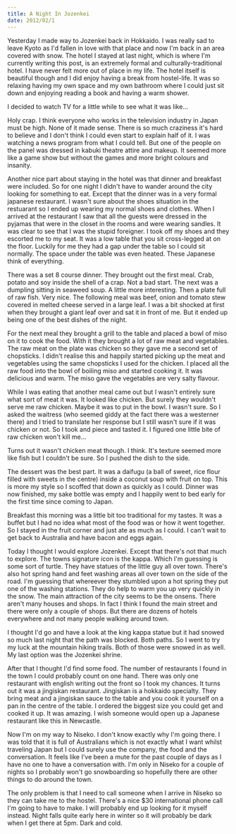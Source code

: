 ```yaml
--- 
title: A Night In Jozenkei
date: 2012/02/1
---
```


Yesterday I made way to Jozenkei back in Hokkaido. I was really sad to leave Kyoto as I'd fallen in love with that place and now I'm back in an area covered with snow. The hotel I stayed at last night, which is where I'm currently writing this post, is an extremely formal and culturally-traditional hotel. I have never felt more out of place in my life. The hotel itself is beautiful though and I did enjoy having a break from hostel-life. It was so relaxing having my own space and my own bathroom where I could just sit down and enjoying reading a book and having a warm shower.

I decided to watch TV for a little while to see what it was like...

Holy crap. I think everyone who works in the television industry in Japan must be high. None of it made sense. There is so much craziness it's hard to believe and I don't think I could even start to explain half of it. I was watching a news program from what I could tell. But one of the people on the panel was dressed in kabuki theatre attire and makeup. It seemed more like a game show but without the games and more bright colours and insanity.

Another nice part about staying in the hotel was that dinner and breakfast were included. So for one night I didn't have to wander around the city looking for something to eat. Except that the dinner was in a very formal japanese restaurant. I wasn't sure about the shoes situation in the restuarant so I ended up wearing my normal shoes and clothes. When I arrived at the restaurant I saw that all the guests were dressed in the pyjamas that were in the closet in the rooms and were wearing sandles. It was clear to see that I was the stupid foreigner. I took off my shoes and they escorted me to my seat. It was a low table that you sit cross-legged at on the floor. Luckily for me they had a gap under the table so I could sit normally. The space under the table was even heated. These Japanese think of everything.

There was a set 8 course dinner. They brought out the first meal. Crab, potato and soy inside the shell of a crap. Not a bad start. The next was a dumpling sitting in seaweed soup. A little more interesting. Then a plate full of raw fish. Very nice. The following meal was beef, onion and tomato stew covered in melted cheese served in a large leaf. I was a bit shocked at first when they brought a giant leaf over and sat it in front of me. But it ended up being one of the best dishes of the night.

For the next meal they brought a grill to the table and placed a bowl of miso on it to cook the food. With it they brought a lot of raw meat and vegetables. The raw meat on the plate was chicken so they gave me a second set of chopsticks. I didn't realise this and happily started picking up the meat and vegetables using the same chopsticks I used for the chicken. I placed all the raw food into the bowl of boiling miso and started cooking it. It was delicious and warm. The miso gave the vegetables are very salty flavour.

While I was eating that another meal came out but I wasn't entirely sure what sort of meat it was. It looked like chicken. But surely they wouldn't serve me raw chicken. Maybe it was to put in the bowl. I wasn't sure. So I asked the waitress (who seemed giddy at the fact there was a westerner there) and I tried to translate her response but I still wasn't sure if it was chicken or not. So I took and piece and tasted it. I figured one little bite of raw chicken won't kill me...

Turns out it wasn't chicken meat though. I think. It's texture seemed more like fish but I couldn't be sure. So I pushed the dish to the side.

The dessert was the best part. It was a daifugu (a ball of sweet, rice flour filled with sweets in the centre) inside a coconut soup with fruit on top. This is more my style so I scoffed that down as quickly as I could. Dinner was now finished, my sake bottle was empty and I happily went to bed early for the first time since coming to Japan.

Breakfast this morning was a little bit too traditional for my tastes. It was a buffet but I had no idea what most of the food was or how it went together. So I stayed in the fruit corner and just ate as much as I could. I can't wait to get back to Australia and have bacon and eggs again.

Today I thought I would explore Jozenkei. Except that there's not that much to explore. The towns signature icon is the kappa. Which I'm guessing is some sort of turtle. They have statues of the little guy all over town. There's also hot spring hand and feet washing areas all over town on the side of the road. I'm guessing that whereever they stumbled upon a hot spring they put one of the washing stations. They do help to warm you up very quickly in the snow. The main attraction of the city seems to be the onsens. There aren't many houses and shops. In fact I think I found the main street and there were only a couple of shops. But there are dozens of hotels everywhere and not many people walking around town.

I thought I'd go and have a look at the king kappa statue but it had snowed so much last night that the path was blocked. Both paths. So I went to try my luck at the mountain hiking trails. Both of those were snowed in as well. My last option was the Jozenkei shrine.

After that I thought I'd find some food. The number of restaurants I found in the town I could probably count on one hand. There was only one restaurant with english writing out the front so I took my chances. It turns out it was a jingiskan restaurant. Jingiskan is a hokkaido specialty. They bring meat and a jingiskan sauce to the table and you cook it yourself on a pan in the centre of the table. I ordered the biggest size you could get and cooked it up. It was amazing. I wish someone would open up a Japanese restaurant like this in Newcastle.

Now I'm on my way to Niseko. I don't know exactly why I'm going there. I was told that it is full of Australians which is not exactly what I want whilst traveling Japan but I could surely use the company, the food and the conversation. It feels like I've been a mute for the past couple of days as I have no one to have a conversation with. I'm only in Niseko for a couple of nights so I probably won't go snowboarding so hopefully there are other things to do around the town. 

The only problem is that I need to call someone when I arrive in Niseko so they can take me to the hostel. There's a nice $30 international phone call I'm going to have to make. I will probably end up looking for it myself instead. Night falls quite early here in winter so it will probably be dark when I get there at 5pm. Dark and cold.